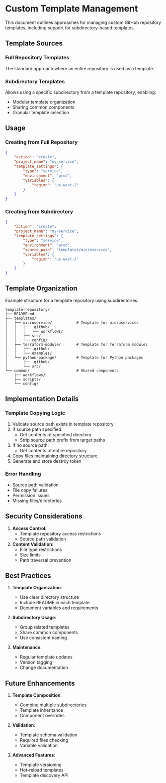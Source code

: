# Custom Template Management

This document outlines approaches for managing custom GitHub repository templates, including support for subdirectory-based templates.

## Template Sources

### Full Repository Templates
The standard approach where an entire repository is used as a template.

### Subdirectory Templates
Allows using a specific subdirectory from a template repository, enabling:
- Modular template organization
- Sharing common components
- Granular template selection

## Usage

### Creating from Full Repository

```json
{
    "action": "create",
    "project_name": "my-service",
    "template_settings": {
        "type": "service",
        "environment": "prod",
        "variables": {
            "region": "us-west-2"
        }
    }
}
```

### Creating from Subdirectory

```json
{
    "action": "create",
    "project_name": "my-service",
    "template_settings": {
        "type": "service",
        "environment": "prod",
        "source_path": "templates/microservice",
        "variables": {
            "region": "us-west-2"
        }
    }
}
```

## Template Organization

Example structure for a template repository using subdirectories:

```
template-repository/
├── README.md
├── templates/
│   ├── microservice/           # Template for microservices
│   │   ├── .github/
│   │   │   └── workflows/
│   │   ├── src/
│   │   └── config/
│   ├── terraform-module/       # Template for Terraform modules
│   │   ├── .github/
│   │   └── examples/
│   └── python-package/         # Template for Python packages
│       ├── .github/
│       └── src/
└── common/                     # Shared components
    ├── workflows/
    ├── scripts/
    └── config/
```

## Implementation Details

### Template Copying Logic

1. Validate source path exists in template repository
2. If source path specified:
   - Get contents of specified directory
   - Strip source path prefix from target paths
3. If no source path:
   - Get contents of entire repository
4. Copy files maintaining directory structure
5. Generate and store destroy token

### Error Handling

- Source path validation
- File copy failures
- Permission issues
- Missing files/directories

## Security Considerations

1. **Access Control**: 
   - Template repository access restrictions
   - Source path validation
2. **Content Validation**:
   - File type restrictions
   - Size limits
   - Path traversal prevention

## Best Practices

1. **Template Organization**:
   - Use clear directory structure
   - Include README in each template
   - Document variables and requirements

2. **Subdirectory Usage**:
   - Group related templates
   - Share common components
   - Use consistent naming

3. **Maintenance**:
   - Regular template updates
   - Version tagging
   - Change documentation

## Future Enhancements

1. **Template Composition**:
   - Combine multiple subdirectories
   - Template inheritance
   - Component overrides

2. **Validation**:
   - Template schema validation
   - Required files checking
   - Variable validation

3. **Advanced Features**:
   - Template versioning
   - Hot-reload templates
   - Template discovery API